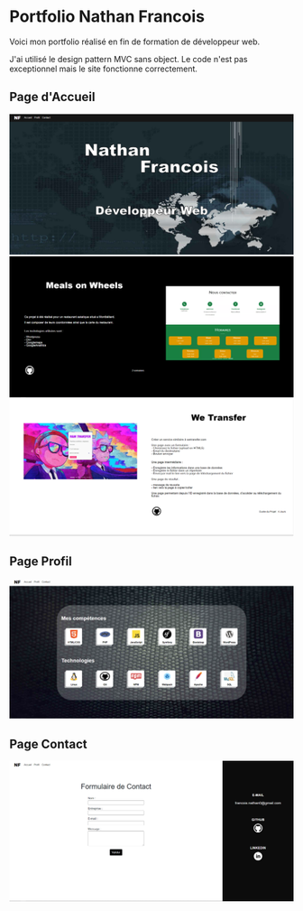 # Portfolio Nathan Francois

Voici mon portfolio réalisé en fin de formation de développeur web.

J'ai utilisé le design pattern MVC sans object.
Le code n'est pas exceptionnel mais le site fonctionne correctement.


## Page d'Accueil
![Accueil](https://raw.githubusercontent.com/JauneLoke/Portfolio/master/portfolio0.png)
![Article Dark](https://raw.githubusercontent.com/JauneLoke/Portfolio/master/portfolio1.png)
![TArticle Light](https://raw.githubusercontent.com/JauneLoke/Portfolio/master/portfolio2.png)


## Page Profil
![Techno](https://raw.githubusercontent.com/JauneLoke/Portfolio/master/portfolio3.png)


## Page Contact
![Formulaire de Contact](https://raw.githubusercontent.com/JauneLoke/Portfolio/master/portfolio4.png)

